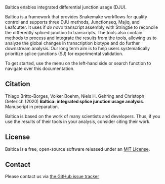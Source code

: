 Baltica enables integrated differential junction usage (DJU). 

Baltica is a framework that provides Snakemake workflows for quality control and supports three DJU methods, Junctionseq, Majiq, and Leafcutter. It uses if _de novo_ transcript assembly with Stringtie to reconcile the differently spliced junction to transcripts. The tools also contain methods to process and integrate the results from the tools, allowing us to analyze the global changes in transcription biotype and do further downstream analysis. Our long term aim is to help users systematically prioritize splice-junctions (SJ) for experimental validation.

To get started, use the menu on the left-hand side or search function to navigate over this documentation. 
  
## Citation

Thiago Britto-Borges, Volker Boehm, Niels H. Gehring and Christoph Dieterich (2020) __Baltica: integrated splice junction usage analysis__. 
Manuscript in preparation.

Baltica is based on the work of many scientists and developers. Thus, if you use the results of their tools in your analysis, consider citing their work.

## License
Baltica is a free, open-source software released under an [MIT License](https://github.com/dieterich-lab/Baltica/blob/master/LICENSE).

## Contact
Please contact us via [the GitHub issue tracker](https://github.com/dieterich-lab/Baltica/issues)
